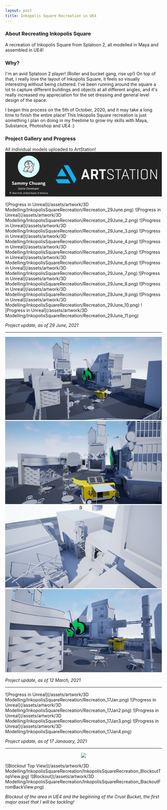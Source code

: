 ```yaml
---
layout: post
title: Inkopolis Square Recreation in UE4
---
```



### **About Recreating Inkopolis Square**
A recreation of Inkopolis Square from Splatoon 2, all modelled in Maya and assembled in UE4! 


### **Why?**
I'm an avid Splatoon 2 player! (Roller and bucket gang, rise up!) 
On top of that, I really love the layout of Inkopolis Square, it feels so visually interesting without being cluttered. I've been running around the square a lot to capture different buildings and objects at all different angles, and it's really increased my appreciation for the set dressing and general level design of the space.

I began this process on the 5th of October, 2020, and it may take a long time to finish the entire place! This Inkopolis Square recreation is just something I plan on doing in my freetime to grow my skills with Maya, Substance, Photoshop and UE4 :)


### **Project Gallery and Progress**

All individual models uploaded to ArtStation! 
[![ArtStation](/assets/artwork/OtherWorks/Art/ArtStation_CoverImage.png)](https://www.artstation.com/penguincoco)

![Progress in Unreal](/assets/artwork/3D Modelling/InkopolisSquareRecreation/Recreation_29June.png)
![Progress in Unreal](/assets/artwork/3D Modelling/InkopolisSquareRecreation/Recreation_29June_2.png)
![Progress in Unreal](/assets/artwork/3D Modelling/InkopolisSquareRecreation/Recreation_29June_3.png)
![Progress in Unreal](/assets/artwork/3D Modelling/InkopolisSquareRecreation/Recreation_29June_4.png)
![Progress in Unreal](/assets/artwork/3D Modelling/InkopolisSquareRecreation/Recreation_29June_5.png)
![Progress in Unreal](/assets/artwork/3D Modelling/InkopolisSquareRecreation/Recreation_29June_6.png)
![Progress in Unreal](/assets/artwork/3D Modelling/InkopolisSquareRecreation/Recreation_29June_7.png)
![Progress in Unreal](/assets/artwork/3D Modelling/InkopolisSquareRecreation/Recreation_29June_8.png)
![Progress in Unreal](/assets/artwork/3D Modelling/InkopolisSquareRecreation/Recreation_29June_9.png)
![Progress in Unreal](/assets/artwork/3D Modelling/InkopolisSquareRecreation/Recreation_29June_10.png)
![Progress in Unreal](/assets/artwork/3D Modelling/InkopolisSquareRecreation/Recreation_29June_11.png)

_Project update, as of 29 June, 2021_

________________________________________________________________________________________________________


![Progress in Unreal](/assets/artwork/MyGames/InkopolisSquareRecreation/Recreation_12Mar.png)
![Progress in Unreal](/assets/artwork/MyGames/InkopolisSquareRecreation/Recreation_12Mar2.png)
![Progress in Unreal](/assets/artwork/MyGames/InkopolisSquareRecreation/Recreation_12Mar3.png)
![Progress in Unreal](/assets/artwork/MyGames/InkopolisSquareRecreation/Recreation_12Mar4.png)

_Project update, as of 12 March, 2021_

_______________________________________________________________________________________________________

![Progress in Unreal](/assets/artwork/3D Modelling/InkopolisSquareRecreation/Recreation_17Jan.png)
![Progress in Unreal](/assets/artwork/3D Modelling/InkopolisSquareRecreation/Recreation_17Jan2.png)
![Progress in Unreal](/assets/artwork/3D Modelling/InkopolisSquareRecreation/Recreation_17Jan3.png)
![Progress in Unreal](/assets/artwork/3D Modelling/InkopolisSquareRecreation/Recreation_17Jan4.png)

_Project update, as of 17 Janauary, 2021_

_______________________________________________________________________________________________________


<div align="center">
<img src="https://media.giphy.com/media/42M6xcwL8PIBO3EjQE/giphy.gif"> 
</div>

![Blockout Top View](/assets/artwork/3D Modelling/InkopolisSquareRecreation/InkopolisSquareRecreation_BlockoutTopView.jpg)
![Blockout](/assets/artwork/3D Modelling/InkopolisSquareRecreation/InkopolisSquareRecreation_BlackoutFromBackView.png)

_Blockout of the area in UE4 and the beginning of the Crust Bucket, the first major asset that I will be tackling!_